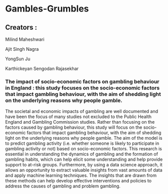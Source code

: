 # Gambles-Grumbles

## Creators :
Milind Maheshwari

Ajit Singh Nagra

YongSun Ju

Karthickeyan Sengodan Rajasekhar

### The impact of socio-economic factors on gambling behaviour in England : this study focuses on the socio-economic factors that impact gambling behaviour, with the aim of shedding light on the underlying reasons why people gamble.

The societal and economic impacts of gambling are well documented and have been the focus of many studies not excluded
to the Public Health England and Gambling Commission studies. Rather than focusing on the factors caused by gambling
behaviour, this study will focus on the socio-economic factors that impact gambling behaviour, with the aim of shedding
light on the underlying reasons why people gamble. The aim of the model is to predict gambling activity (i.e. whether
someone is likely to participate in gambling activity or not) based on socio-economic factors. This research is essential in
understanding the dynamics of gambling and the formation of gambling habits, which can help elicit some understanding
and help provide support to at-risk groups. Furthermore, by using a data science approach, it allows an opportunity to extract
valuable insights from vast amounts of data and apply machine learning techniques. The insights that are drawn from these
methods can help develop effective interventions and policies to address the causes of gambling and problem gambling.



